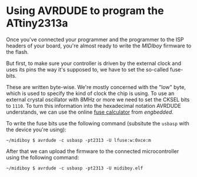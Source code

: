 # Using AVRDUDE to program the ATtiny2313a

Once you've connected your programmer and the programmer to the ISP headers of
your board, you're almost ready to write the _MIDIboy_ firmware to the flash.

But first, to make sure your controller is driven by the external clock and
uses its pins the way it's supposed to, we have to set the so-called fuse-bits.

These are written byte-wise. We're mostly concerned with the "low" byte, which
is used to specify the kind of clock the chip is using. To use an external
crystal oscillator with 8MHz or more we need to set the CKSEL bits to `1110`.
To turn this information into the hexadecimal notation AVRDUDE understands,
we can use the online [fuse calculator](http://www.engbedded.com/fusecalc/)
from _engbedded_.

To write the fuse bits use the following command (subsitute the `usbasp` with
the device you're using):

```console
~/midiboy $ avrdude -c usbasp -pt2313 -U lfuse:w:0xce:m
```

After that we can upload the firmware to the connected microcontroller using
the following command:

```console
~/midiboy $ avrdude -c usbasp -pt2313 -U midiboy.elf
```
